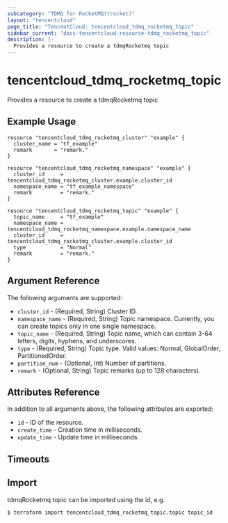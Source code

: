 ```yaml
---
subcategory: "TDMQ for RocketMQ(trocket)"
layout: "tencentcloud"
page_title: "TencentCloud: tencentcloud_tdmq_rocketmq_topic"
sidebar_current: "docs-tencentcloud-resource-tdmq_rocketmq_topic"
description: |-
  Provides a resource to create a tdmqRocketmq topic
---
```


# tencentcloud_tdmq_rocketmq_topic

Provides a resource to create a tdmqRocketmq topic

## Example Usage

```hcl
resource "tencentcloud_tdmq_rocketmq_cluster" "example" {
  cluster_name = "tf_example"
  remark       = "remark."
}

resource "tencentcloud_tdmq_rocketmq_namespace" "example" {
  cluster_id     = tencentcloud_tdmq_rocketmq_cluster.example.cluster_id
  namespace_name = "tf_example_namespace"
  remark         = "remark."
}

resource "tencentcloud_tdmq_rocketmq_topic" "example" {
  topic_name     = "tf_example"
  namespace_name = tencentcloud_tdmq_rocketmq_namespace.example.namespace_name
  cluster_id     = tencentcloud_tdmq_rocketmq_cluster.example.cluster_id
  type           = "Normal"
  remark         = "remark."
}
```

## Argument Reference

The following arguments are supported:

* `cluster_id` - (Required, String) Cluster ID.
* `namespace_name` - (Required, String) Topic namespace. Currently, you can create topics only in one single namespace.
* `topic_name` - (Required, String) Topic name, which can contain 3-64 letters, digits, hyphens, and underscores.
* `type` - (Required, String) Topic type. Valid values: Normal, GlobalOrder, PartitionedOrder.
* `partition_num` - (Optional, Int) Number of partitions.
* `remark` - (Optional, String) Topic remarks (up to 128 characters).

## Attributes Reference

In addition to all arguments above, the following attributes are exported:

* `id` - ID of the resource.
* `create_time` - Creation time in milliseconds.
* `update_time` - Update time in milliseconds.


## Timeouts

<no value>


## Import

tdmqRocketmq topic can be imported using the id, e.g.
```
$ terraform import tencentcloud_tdmq_rocketmq_topic.topic topic_id
```

